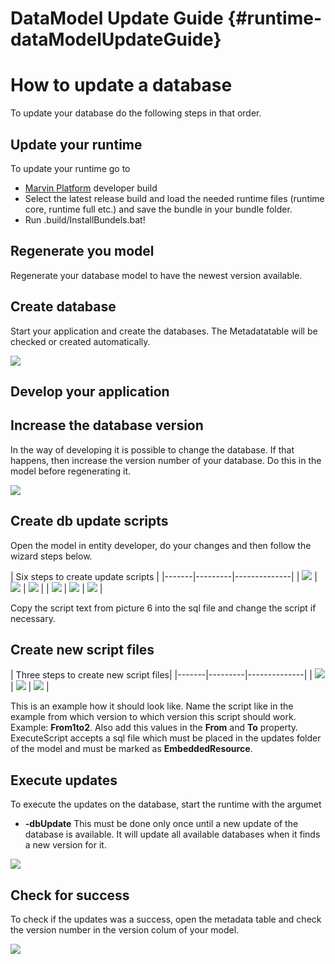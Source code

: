 DataModel Update Guide {#runtime-dataModelUpdateGuide}
=====

# How to update a database
To update your database do the following steps in that order.

## Update your runtime
To update your runtime go to  
* [Marvin Platform](http://nts-eu-jenk02.europe.phoenixcontact.com:8080/job/MarvinPlatform-CI/) developer build
* Select the latest release build and load the needed runtime files (runtime core, runtime full etc.) and save the bundle in your bundle folder. 
* Run .build/InstallBundels.bat!

## Regenerate you model
Regenerate your database model to have the newest version available. 

## Create database
Start your application and create the databases. 
The Metadatatable will be checked or created automatically.

![](images/Runtime/metadataTable.png)


## Develop your application

## Increase the database version
In the way of developing it is possible to change the database. If that happens, then increase the version number of your database. Do this in the model before regenerating it.

![](images/Runtime/Marvin.RepoVersion.png)

## Create db update scripts
Open the model in entity developer, do your changes and then follow the wizard steps below.

| Six steps to create update scripts |
|-------|---------|--------------|
| ![](images/Runtime/EntityDeveloperUpdate1.png) | ![](images/Runtime/EntityDeveloperUpdate2.png) | ![](images/Runtime/EntityDeveloperUpdate3.png) |
| ![](images/Runtime/EntityDeveloperUpdate4.png) | ![](images/Runtime/EntityDeveloperUpdate5.png) | ![](images/Runtime/EntityDeveloperUpdate6.png) |


Copy the script text from picture 6 into the sql file and change the script if necessary.

## Create new script files

| Three steps to create new script files|
|-------|---------|--------------|
| ![](images/Runtime/UpdateFolder.png) | ![](images/Runtime/NewUpdateScript.png) | ![](images/Runtime/ExampleScriptFile.png) |


This is an example how it should look like. Name the script like in the example from which version to which version this script should work. Example: **From1to2**. Also add this values in the **From** and **To** property. 
ExecuteScript accepts a sql file which must be placed in the updates folder of the model and must be marked as **EmbeddedResource**.

## Execute updates
To execute the updates on the database, start the runtime with the argumet
* **-dbUpdate**
This must be done only once until a new update of the database is available. It will update all available databases when it finds a new version for it.

 ![](images/Runtime/ExampleOfUpdate.png)

## Check for success
To check if the updates was a success, open the metadata table and check the version number in the version colum of your model.

![](images/Runtime/UpdatedMetadata.png)



